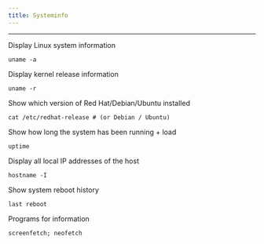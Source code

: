 ```yaml
---
title: Systeminfo
---
```


______________________________________________________________________

Display Linux system information

`uname -a`

Display kernel release information

`uname -r`

Show which version of Red Hat/Debian/Ubuntu installed

`cat /etc/redhat-release # (or Debian / Ubuntu)`

Show how long the system has been running + load

`uptime`

Display all local IP addresses of the host

`hostname -I`

Show system reboot history

`last reboot`

Programs for information

`screenfetch; neofetch`
